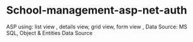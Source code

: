 # School-management-asp-net-auth
ASP using: list view , details view, grid view, form view , Data Source: MS SQL, Object &amp; Entities Data Source
